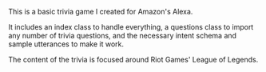 This is a basic trivia game I created for Amazon's Alexa.

It includes an index class to handle everything, a questions class to import any number of trivia questions,
and the necessary intent schema and sample utterances to make it work.

The content of the trivia is focused around Riot Games' League of Legends.